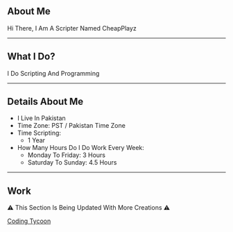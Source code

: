 ## About Me

Hi There, I Am A Scripter Named CheapPlayz

****

## What I Do?

I Do Scripting And Programming

****

## Details About Me

* I Live In Pakistan
* Time Zone: PST / Pakistan Time Zone
* Time Scripting:
  * 1 Year
* How Many Hours Do I Do Work Every Week:
  * Monday To Friday: 3 Hours
  * Saturday To Sunday: 4.5 Hours

****

## Work

⚠️ This Section Is Being Updated With More Creations ⚠️

[Coding Tycoon](https://www.roblox.com/games/13351607182/ALPHA-Coding-Tycoon)

